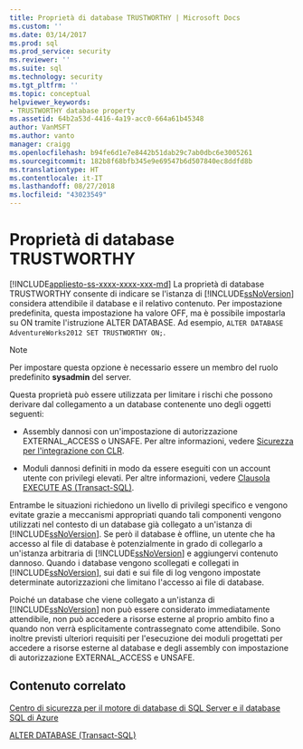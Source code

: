 ```yaml
---
title: Proprietà di database TRUSTWORTHY | Microsoft Docs
ms.custom: ''
ms.date: 03/14/2017
ms.prod: sql
ms.prod_service: security
ms.reviewer: ''
ms.suite: sql
ms.technology: security
ms.tgt_pltfrm: ''
ms.topic: conceptual
helpviewer_keywords:
- TRUSTWORTHY database property
ms.assetid: 64b2a53d-4416-4a19-acc0-664a61b45348
author: VanMSFT
ms.author: vanto
manager: craigg
ms.openlocfilehash: b94fe6d1e7e8442b51dab29c7ab0dbc6e3005261
ms.sourcegitcommit: 182b8f68bfb345e9e69547b6d507840ec8ddfd8b
ms.translationtype: HT
ms.contentlocale: it-IT
ms.lasthandoff: 08/27/2018
ms.locfileid: "43023549"
---
```

# <a name="trustworthy-database-property"></a>Proprietà di database TRUSTWORTHY
[!INCLUDE[appliesto-ss-xxxx-xxxx-xxx-md](../../includes/appliesto-ss-xxxx-xxxx-xxx-md.md)]
  La proprietà di database TRUSTWORTHY consente di indicare se l'istanza di [!INCLUDE[ssNoVersion](../../includes/ssnoversion-md.md)] considera attendibile il database e il relativo contenuto. Per impostazione predefinita, questa impostazione ha valore OFF, ma è possibile impostarla su ON tramite l'istruzione ALTER DATABASE. Ad esempio, `ALTER DATABASE AdventureWorks2012 SET TRUSTWORTHY ON;`.  
  
> [!NOTE]  
>  Per impostare questa opzione è necessario essere un membro del ruolo predefinito **sysadmin** del server.  
  
 Questa proprietà può essere utilizzata per limitare i rischi che possono derivare dal collegamento a un database contenente uno degli oggetti seguenti:  
  
-   Assembly dannosi con un'impostazione di autorizzazione EXTERNAL_ACCESS o UNSAFE. Per altre informazioni, vedere [Sicurezza per l'integrazione con CLR](../../relational-databases/clr-integration/security/clr-integration-security.md).  
  
-   Moduli dannosi definiti in modo da essere eseguiti con un account utente con privilegi elevati. Per altre informazioni, vedere [Clausola EXECUTE AS &#40;Transact-SQL&#41;](../../t-sql/statements/execute-as-clause-transact-sql.md).  
  
 Entrambe le situazioni richiedono un livello di privilegi specifico e vengono evitate grazie a meccanismi appropriati quando tali componenti vengono utilizzati nel contesto di un database già collegato a un'istanza di [!INCLUDE[ssNoVersion](../../includes/ssnoversion-md.md)]. Se però il database è offline, un utente che ha accesso al file di database è potenzialmente in grado di collegarlo a un'istanza arbitraria di [!INCLUDE[ssNoVersion](../../includes/ssnoversion-md.md)] e aggiungervi contenuto dannoso. Quando i database vengono scollegati e collegati in [!INCLUDE[ssNoVersion](../../includes/ssnoversion-md.md)], sui dati e sui file di log vengono impostate determinate autorizzazioni che limitano l'accesso ai file di database.  
  
 Poiché un database che viene collegato a un'istanza di [!INCLUDE[ssNoVersion](../../includes/ssnoversion-md.md)] non può essere considerato immediatamente attendibile, non può accedere a risorse esterne al proprio ambito fino a quando non verrà esplicitamente contrassegnato come attendibile. Sono inoltre previsti ulteriori requisiti per l'esecuzione dei moduli progettati per accedere a risorse esterne al database e degli assembly con impostazione di autorizzazione EXTERNAL_ACCESS e UNSAFE.  
  
## <a name="related-content"></a>Contenuto correlato  
 [Centro di sicurezza per il motore di database di SQL Server e il database SQL di Azure](../../relational-databases/security/security-center-for-sql-server-database-engine-and-azure-sql-database.md)  
  
 [ALTER DATABASE &#40;Transact-SQL&#41;](../../t-sql/statements/alter-database-transact-sql.md)  
  
  
